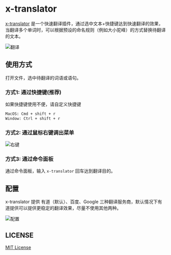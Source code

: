 # x-translator

[x-translator](https://github.com/codexu/x-translator) 是一个快速翻译插件，通过选中文本+快捷键达到快速翻译的效果，当翻译多个单词时，可以根据预设的命名规则（例如大小驼峰）的方式替换待翻译的文本。

![翻译](https://tva1.sinaimg.cn/large/006y8mN6ly1g81ax2es1fg30m80cujt5.gif)

## 使用方式

打开文件，选中待翻译的词语或语句。

### 方式1: 通过快捷键(推荐)

如果快捷键使用不便，请自定义快捷键

```sh
MacOS: Cmd + shift + r
Window: Ctrl + shift + r
```

### 方式2: 通过鼠标右键调出菜单

![右键](https://tva1.sinaimg.cn/large/006y8mN6ly1g82bbszdx9j30a008mmzv.jpg)

### 方式3: 通过命令面板

通过命令面板，输入 `x-translator` 回车达到翻译目的。

## 配置

x-translator 提供 有道（默认）、百度、Google 三种翻译服务商，默认情况下有道提供可以提供更稳定的翻译效果，尽量不使用其他两种。

![配置](https://tva1.sinaimg.cn/large/006y8mN6ly1g82bbthm2kj30go05mdgx.jpg)

## LICENSE

[MIT License](https://github.com/codexu/x-translator/blob/master/LICENSE)
